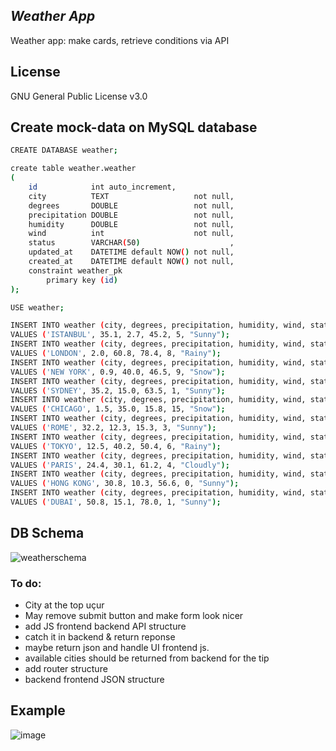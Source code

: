 ## _Weather App_

Weather app: make cards, retrieve conditions via API

## License
GNU General Public License v3.0

## Create mock-data on MySQL database
```sh
CREATE DATABASE weather;

create table weather.weather
(
    id            int auto_increment,
    city          TEXT                   not null,
    degrees       DOUBLE                 not null,
    precipitation DOUBLE                 not null,
    humidity      DOUBLE                 not null,
    wind          int                    not null,
    status        VARCHAR(50)                    ,
    updated_at    DATETIME default NOW() not null,
    created_at    DATETIME default NOW() not null,
    constraint weather_pk
        primary key (id)
);

USE weather;

INSERT INTO weather (city, degrees, precipitation, humidity, wind, status)
VALUES ('ISTANBUL', 35.1, 2.7, 45.2, 5, "Sunny");
INSERT INTO weather (city, degrees, precipitation, humidity, wind, status)
VALUES ('LONDON', 2.0, 60.8, 78.4, 8, "Rainy");
INSERT INTO weather (city, degrees, precipitation, humidity, wind, status)
VALUES ('NEW YORK', 0.9, 40.0, 46.5, 9, "Snow");
INSERT INTO weather (city, degrees, precipitation, humidity, wind, status)
VALUES ('SYDNEY', 35.2, 15.0, 63.5, 1, "Sunny");
INSERT INTO weather (city, degrees, precipitation, humidity, wind, status)
VALUES ('CHICAGO', 1.5, 35.0, 15.8, 15, "Snow");
INSERT INTO weather (city, degrees, precipitation, humidity, wind, status)
VALUES ('ROME', 32.2, 12.3, 15.3, 3, "Sunny");
INSERT INTO weather (city, degrees, precipitation, humidity, wind, status)
VALUES ('TOKYO', 12.5, 40.2, 50.4, 6, "Rainy");
INSERT INTO weather (city, degrees, precipitation, humidity, wind, status)
VALUES ('PARIS', 24.4, 30.1, 61.2, 4, "Cloudly");
INSERT INTO weather (city, degrees, precipitation, humidity, wind, status)
VALUES ('HONG KONG', 30.8, 10.3, 56.6, 0, "Sunny");
INSERT INTO weather (city, degrees, precipitation, humidity, wind, status)
VALUES ('DUBAI', 50.8, 15.1, 78.0, 1, "Sunny");

```
## DB Schema
![weatherschema](https://user-images.githubusercontent.com/33628345/210004498-fc0f0d65-becc-4677-ac30-3bf4168474a3.png)


### To do:
- City at the top uçur
- May remove submit button and make form look nicer
- add JS frontend backend API structure
- catch it in backend & return reponse
- maybe return json and handle UI frontend js.
- available cities should be returned from backend for the tip
- add router structure
- backend frontend JSON structure

## Example
![image](https://user-images.githubusercontent.com/33628345/209971954-1c4f6ff0-092b-4a2d-97d5-2d8a96f3e608.png)
